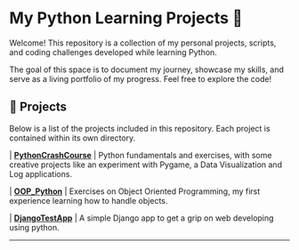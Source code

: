 # My Python Learning Projects 🐍

Welcome! This repository is a collection of my personal projects, scripts, and coding challenges developed while learning Python.

The goal of this space is to document my journey, showcase my skills, and serve as a living portfolio of my progress. Feel free to explore the code!

## 🚀 Projects

Below is a list of the projects included in this repository. Each project is contained within its own directory.

| [**PythonCrashCourse**](./PythonCrashCourse/) | Python fundamentals and exercises, with some creative projects like an experiment with Pygame, a Data Visualization and Log applications.

| [**OOP_Python**](./OOP_Python/) | Exercises on Object Oriented Programming, my first experience learning how to handle objects.

| [**DjangoTestApp**](./DjangoTestApp/) | A simple Django app to get a grip on web developing using python.

---

